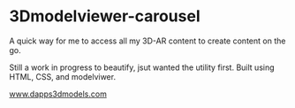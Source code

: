 # 3Dmodelviewer-carousel

A quick way for me to access all my 3D-AR content to create content on the go. 

Still a work in progress to beautify, jsut wanted the utility first. Built  using HTML, CSS, and modelviwer. 

www.dapps3dmodels.com
